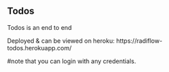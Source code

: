 <h2>Todos</h2>
<p>Todos is an end to end</p>
Deployed & can be viewed on heroku:
https://radiflow-todos.herokuapp.com/

#note that you can login with any credentials.

